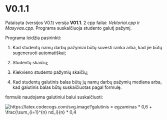 # V0.1.1
Pataisyta (versijos V0.1) versija **V01.1**.
2 cpp failai: _Vektoriai.cpp_ ir _Masyvas.cpp_.
Programa suskaičiuoja studento galutį pažymį.

Programa leidžia pasirinkti:

1. Kad studentų namų darbų pažymiai būtų suvesti ranka arba, kad jie būtų sugeneruoti automatiškai;

2. Studentų skaičių;

3. Kiekvieno studento pažymių skaičių;

4. Kad studentų galutinis balas būtų jų namų darbų pažymių mediana arba, kad galutinis balas būtų suskaičiuotas pagal formulę.

formulė naudojama galutiniui balui suskaičiuoti:

<img src="https://latex.codecogs.com/svg.image?galutinis&space;=&space;egzaminas&space;*&space;0,6&space;&plus;&space;\frac{\sum_{i=1}^{n}&space;nd_i}{n}&space;*&space;0,4" title="https://latex.codecogs.com/svg.image?galutinis = egzaminas * 0,6 + \frac{\sum_{i=1}^{n} nd_i}{n} * 0,4" />
